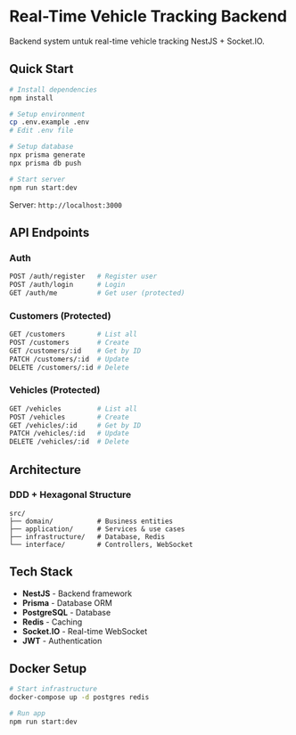 # Real-Time Vehicle Tracking Backend

Backend system untuk real-time vehicle tracking NestJS + Socket.IO.

## Quick Start

```bash
# Install dependencies
npm install

# Setup environment
cp .env.example .env
# Edit .env file

# Setup database
npx prisma generate
npx prisma db push

# Start server
npm run start:dev
```

Server: `http://localhost:3000`

## API Endpoints

### Auth
```bash
POST /auth/register   # Register user
POST /auth/login      # Login
GET /auth/me          # Get user (protected)
```

### Customers (Protected)
```bash
GET /customers        # List all
POST /customers       # Create
GET /customers/:id    # Get by ID
PATCH /customers/:id  # Update
DELETE /customers/:id # Delete
```

### Vehicles (Protected)
```bash
GET /vehicles         # List all
POST /vehicles        # Create
GET /vehicles/:id     # Get by ID
PATCH /vehicles/:id   # Update
DELETE /vehicles/:id  # Delete
```

## Architecture

### DDD + Hexagonal Structure
```
src/
├── domain/           # Business entities
├── application/      # Services & use cases
├── infrastructure/   # Database, Redis
└── interface/        # Controllers, WebSocket
```

## Tech Stack

- **NestJS** - Backend framework
- **Prisma** - Database ORM
- **PostgreSQL** - Database
- **Redis** - Caching
- **Socket.IO** - Real-time WebSocket
- **JWT** - Authentication

## Docker Setup

```bash
# Start infrastructure
docker-compose up -d postgres redis

# Run app
npm run start:dev
```